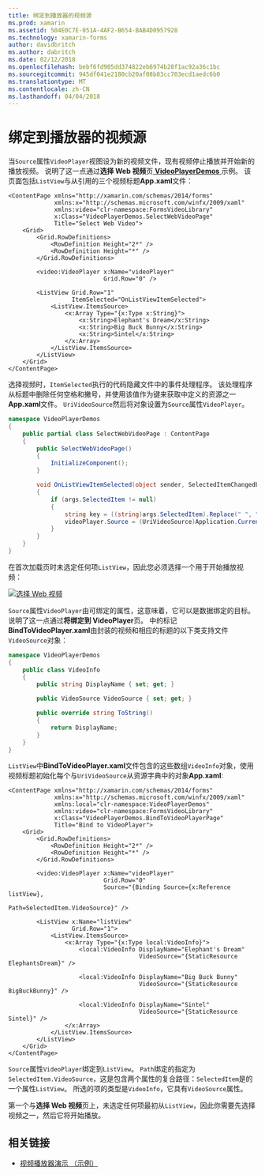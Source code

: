 ```yaml
---
title: 绑定到播放器的视频源
ms.prod: xamarin
ms.assetid: 504E0C7E-051A-4AF2-B654-BAB4D0957928
ms.technology: xamarin-forms
author: davidbritch
ms.author: dabritch
ms.date: 02/12/2018
ms.openlocfilehash: bebf6fd905dd374822eb6974b28f1ac92a36c1bc
ms.sourcegitcommit: 945df041e2180cb20af08b83cc703ecd1aedc6b0
ms.translationtype: MT
ms.contentlocale: zh-CN
ms.lasthandoff: 04/04/2018
---
```

# <a name="binding-video-sources-to-the-player"></a>绑定到播放器的视频源

当`Source`属性`VideoPlayer`视图设为新的视频文件，现有视频停止播放并开始新的播放视频。 说明了这一点通过**选择 Web 视频**页[ **VideoPlayerDemos** ](https://developer.xamarin.com/samples/xamarin-forms/customrenderers/VideoPlayerDemos/)示例。 该页面包括`ListView`与从引用的三个视频标题**App.xaml**文件：

```xaml
<ContentPage xmlns="http://xamarin.com/schemas/2014/forms"
             xmlns:x="http://schemas.microsoft.com/winfx/2009/xaml"
             xmlns:video="clr-namespace:FormsVideoLibrary"
             x:Class="VideoPlayerDemos.SelectWebVideoPage"
             Title="Select Web Video">
    <Grid>
        <Grid.RowDefinitions>
            <RowDefinition Height="2*" />
            <RowDefinition Height="*" />
        </Grid.RowDefinitions>
        
        <video:VideoPlayer x:Name="videoPlayer"
                           Grid.Row="0" />

        <ListView Grid.Row="1"
                  ItemSelected="OnListViewItemSelected">
            <ListView.ItemsSource>
                <x:Array Type="{x:Type x:String}">
                    <x:String>Elephant's Dream</x:String>
                    <x:String>Big Buck Bunny</x:String>
                    <x:String>Sintel</x:String>
                </x:Array>
            </ListView.ItemsSource>
        </ListView>
    </Grid>
</ContentPage>
```

选择视频时，`ItemSelected`执行的代码隐藏文件中的事件处理程序。 该处理程序从标题中删除任何空格和撇号，并使用该值作为键来获取中定义的资源之一**App.xaml**文件。 `UriVideoSource`然后将对象设置为`Source`属性`VideoPlayer`。

```csharp
namespace VideoPlayerDemos
{
    public partial class SelectWebVideoPage : ContentPage
    {
        public SelectWebVideoPage()
        {
            InitializeComponent();
        }

        void OnListViewItemSelected(object sender, SelectedItemChangedEventArgs args)
        {
            if (args.SelectedItem != null)
            {
                string key = ((string)args.SelectedItem).Replace(" ", "").Replace("'", "");
                videoPlayer.Source = (UriVideoSource)Application.Current.Resources[key];
            }
        }
    }
}
```

在首次加载页时未选定任何项`ListView`，因此您必须选择一个用于开始播放视频：

[![选择 Web 视频](source-bindings-images/selectwebvideo-small.png "选择 Web 视频")](source-bindings-images/selectwebvideo-large.png#lightbox "选择 Web 视频")

`Source`属性`VideoPlayer`由可绑定的属性，这意味着，它可以是数据绑定的目标。 说明了这一点通过**将绑定到 VideoPlayer**页。 中的标记**BindToVideoPlayer.xaml**由封装的视频和相应的标题的以下类支持文件`VideoSource`对象：

```csharp
namespace VideoPlayerDemos
{
    public class VideoInfo
    {
        public string DisplayName { set; get; }

        public VideoSource VideoSource { set; get; }

        public override string ToString()
        {
            return DisplayName;
        }
    }
}
```

`ListView`中**BindToVideoPlayer.xaml**文件包含的这些数组`VideoInfo`对象，使用视频标题初始化每个与`UriVideoSource`从资源字典中的对象**App.xaml**:

```xaml
<ContentPage xmlns="http://xamarin.com/schemas/2014/forms"
             xmlns:x="http://schemas.microsoft.com/winfx/2009/xaml"
             xmlns:local="clr-namespace:VideoPlayerDemos"
             xmlns:video="clr-namespace:FormsVideoLibrary"
             x:Class="VideoPlayerDemos.BindToVideoPlayerPage"
             Title="Bind to VideoPlayer">
    <Grid>
        <Grid.RowDefinitions>
            <RowDefinition Height="2*" />
            <RowDefinition Height="*" />
        </Grid.RowDefinitions>

        <video:VideoPlayer x:Name="videoPlayer"
                           Grid.Row="0"
                           Source="{Binding Source={x:Reference listView},
                                            Path=SelectedItem.VideoSource}" />

        <ListView x:Name="listView"
                  Grid.Row="1">
            <ListView.ItemsSource>
                <x:Array Type="{x:Type local:VideoInfo}">
                    <local:VideoInfo DisplayName="Elephant's Dream"
                                     VideoSource="{StaticResource ElephantsDream}" />

                    <local:VideoInfo DisplayName="Big Buck Bunny"
                                     VideoSource="{StaticResource BigBuckBunny}" />

                    <local:VideoInfo DisplayName="Sintel"
                                     VideoSource="{StaticResource Sintel}" />
                </x:Array>
            </ListView.ItemsSource>
        </ListView>
    </Grid>
</ContentPage>
```

`Source`属性`VideoPlayer`绑定到`ListView`。 `Path`绑定的指定为`SelectedItem.VideoSource`，这是包含两个属性的复合路径：`SelectedItem`是的一个属性`ListView`。 所选的项的类型是`VideoInfo`，它具有`VideoSource`属性。

第一个与**选择 Web 视频**页上，未选定任何项最初从`ListView`，因此你需要先选择视频之一，然后它将开始播放。


## <a name="related-links"></a>相关链接

- [视频播放器演示 （示例）](https://developer.xamarin.com/samples/xamarin-forms/customrenderers/VideoPlayerDemos/)
